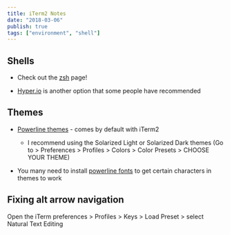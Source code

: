 ```yaml
---
title: iTerm2 Notes
date: "2018-03-06"
publish: true
tags: ["environment", "shell"]
---
```


## Shells

* Check out the [zsh](zsh.md) page!

* [Hyper.io](https://hyper.is/) is another option that some people have recommended

## Themes

* [Powerline themes](https://github.com/mbadolato/iTerm2-Color-Schemes) - comes by default with iTerm2

    * I recommend using the Solarized Light or Solarized Dark themes (Go to > Preferences > Profiles > Colors > Color Presets > CHOOSE YOUR THEME)

* You many need to install [powerline fonts](https://github.com/powerline/fonts) to get certain characters in themes to work

## Fixing alt arrow navigation

Open the iTerm preferences > Profiles > Keys > Load Preset > select Natural Text Editing
